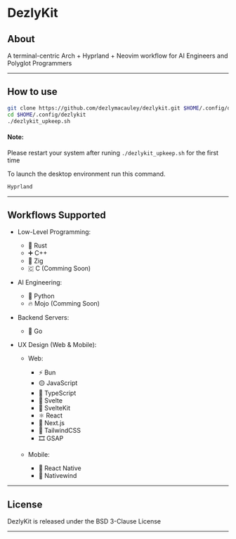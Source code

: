# DezlyKit

## About
A terminal-centric Arch + Hyprland + Neovim workflow 
for AI Engineers and Polyglot Programmers 

_______________________________________________________________________________
## How to use

```sh
git clone https://github.com/dezlymacauley/dezlykit.git $HOME/.config/dezlykit
cd $HOME/.config/dezlykit
./dezlykit_upkeep.sh
```

#### Note: 
Please restart your system after runing 
`./dezlykit_upkeep.sh` for the first time

To launch the desktop environment run this command.
```sh
Hyprland
```
_______________________________________________________________________________
## Workflows Supported

- Low-Level Programming:    
    - 🦀 Rust
    - ➕ C++
    - 🦎 Zig
    - 🇨 C (Comming Soon)

- AI Engineering:           
    - 🐍 Python
    - 🔥 Mojo (Comming Soon)

- Backend Servers:           
    - 🐹 Go

- UX Design (Web & Mobile):
    - Web:
        - ⚡ Bun
        - 🟡 JavaScript
        - 🔵 TypeScript
        - 🔸 Svelte
        - 🔶 SvelteKit
        - ⚛️ React
        - 🔳 Next.js
        - 🎨 TailwindCSS
        - 🎞️ GSAP

    - Mobile:
        - 📱 React Native
        - 🍃 Nativewind

_______________________________________________________________________________
## License

DezlyKit is released under the BSD 3-Clause License
_______________________________________________________________________________
